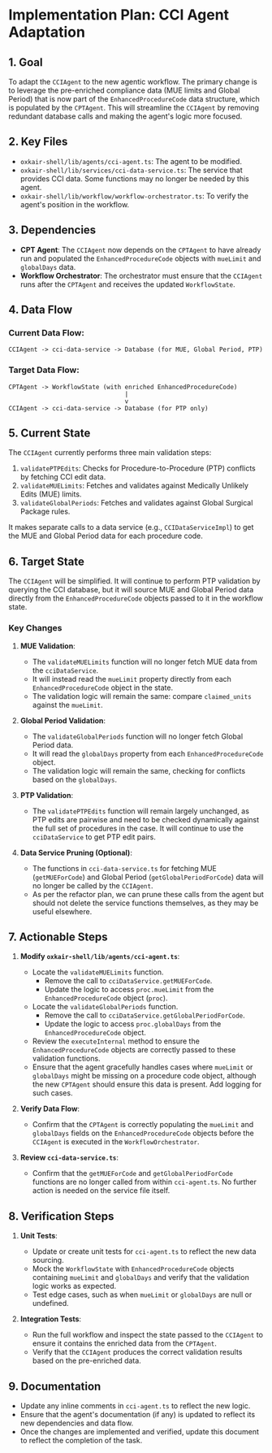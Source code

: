 # Implementation Plan: CCI Agent Adaptation

## 1. Goal

To adapt the `CCIAgent` to the new agentic workflow. The primary change is to leverage the pre-enriched compliance data (MUE limits and Global Period) that is now part of the `EnhancedProcedureCode` data structure, which is populated by the `CPTAgent`. This will streamline the `CCIAgent` by removing redundant database calls and making the agent's logic more focused.

## 2. Key Files

-   `oxkair-shell/lib/agents/cci-agent.ts`: The agent to be modified.
-   `oxkair-shell/lib/services/cci-data-service.ts`: The service that provides CCI data. Some functions may no longer be needed by this agent.
-   `oxkair-shell/lib/workflow/workflow-orchestrator.ts`: To verify the agent's position in the workflow.

## 3. Dependencies

-   **CPT Agent**: The `CCIAgent` now depends on the `CPTAgent` to have already run and populated the `EnhancedProcedureCode` objects with `mueLimit` and `globalDays` data.
-   **Workflow Orchestrator**: The orchestrator must ensure that the `CCIAgent` runs after the `CPTAgent` and receives the updated `WorkflowState`.

## 4. Data Flow

### Current Data Flow:
```
CCIAgent -> cci-data-service -> Database (for MUE, Global Period, PTP)
```

### Target Data Flow:
```
CPTAgent -> WorkflowState (with enriched EnhancedProcedureCode)
                                |
                                v
CCIAgent -> cci-data-service -> Database (for PTP only)
```

## 5. Current State

The `CCIAgent` currently performs three main validation steps:
1.  `validatePTPEdits`: Checks for Procedure-to-Procedure (PTP) conflicts by fetching CCI edit data.
2.  `validateMUELimits`: Fetches and validates against Medically Unlikely Edits (MUE) limits.
3.  `validateGlobalPeriods`: Fetches and validates against Global Surgical Package rules.

It makes separate calls to a data service (e.g., `CCIDataServiceImpl`) to get the MUE and Global Period data for each procedure code.

## 6. Target State

The `CCIAgent` will be simplified. It will continue to perform PTP validation by querying the CCI database, but it will source MUE and Global Period data directly from the `EnhancedProcedureCode` objects passed to it in the workflow state.

### Key Changes

1.  **MUE Validation**:
    -   The `validateMUELimits` function will no longer fetch MUE data from the `cciDataService`.
    -   It will instead read the `mueLimit` property directly from each `EnhancedProcedureCode` object in the state.
    -   The validation logic will remain the same: compare `claimed_units` against the `mueLimit`.

2.  **Global Period Validation**:
    -   The `validateGlobalPeriods` function will no longer fetch Global Period data.
    -   It will read the `globalDays` property from each `EnhancedProcedureCode` object.
    -   The validation logic will remain the same, checking for conflicts based on the `globalDays`.

3.  **PTP Validation**:
    -   The `validatePTPEdits` function will remain largely unchanged, as PTP edits are pairwise and need to be checked dynamically against the full set of procedures in the case. It will continue to use the `cciDataService` to get PTP edit pairs.

4.  **Data Service Pruning (Optional)**:
    -   The functions in `cci-data-service.ts` for fetching MUE (`getMUEForCode`) and Global Period (`getGlobalPeriodForCode`) data will no longer be called by the `CCIAgent`.
    -   As per the refactor plan, we can prune these calls from the agent but should not delete the service functions themselves, as they may be useful elsewhere.

## 7. Actionable Steps

1.  **Modify `oxkair-shell/lib/agents/cci-agent.ts`**:
    -   Locate the `validateMUELimits` function.
        -   Remove the call to `cciDataService.getMUEForCode`.
        -   Update the logic to access `proc.mueLimit` from the `EnhancedProcedureCode` object (`proc`).
    -   Locate the `validateGlobalPeriods` function.
        -   Remove the call to `cciDataService.getGlobalPeriodForCode`.
        -   Update the logic to access `proc.globalDays` from the `EnhancedProcedureCode` object.
    -   Review the `executeInternal` method to ensure the `EnhancedProcedureCode` objects are correctly passed to these validation functions.
    -   Ensure that the agent gracefully handles cases where `mueLimit` or `globalDays` might be missing on a procedure code object, although the new `CPTAgent` should ensure this data is present. Add logging for such cases.

2.  **Verify Data Flow**:
    -   Confirm that the `CPTAgent` is correctly populating the `mueLimit` and `globalDays` fields on the `EnhancedProcedureCode` objects before the `CCIAgent` is executed in the `WorkflowOrchestrator`.

3.  **Review `cci-data-service.ts`**:
    -   Confirm that the `getMUEForCode` and `getGlobalPeriodForCode` functions are no longer called from within `cci-agent.ts`. No further action is needed on the service file itself.

## 8. Verification Steps

1.  **Unit Tests**:
    -   Update or create unit tests for `cci-agent.ts` to reflect the new data sourcing.
    -   Mock the `WorkflowState` with `EnhancedProcedureCode` objects containing `mueLimit` and `globalDays` and verify that the validation logic works as expected.
    -   Test edge cases, such as when `mueLimit` or `globalDays` are null or undefined.

2.  **Integration Tests**:
    -   Run the full workflow and inspect the state passed to the `CCIAgent` to ensure it contains the enriched data from the `CPTAgent`.
    -   Verify that the `CCIAgent` produces the correct validation results based on the pre-enriched data.

## 9. Documentation

-   Update any inline comments in `cci-agent.ts` to reflect the new logic.
-   Ensure that the agent's documentation (if any) is updated to reflect its new dependencies and data flow.
-   Once the changes are implemented and verified, update this document to reflect the completion of the task.